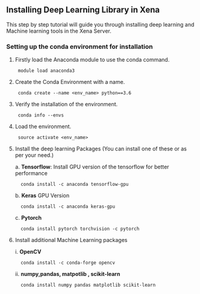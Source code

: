 ## Installing Deep Learning Library in Xena ##

This step by step tutorial will guide you through installing deep learning and Machine learning tools in the Xena Server.

### Setting up the conda environment for installation ###

1. Firstly load the Anaconda module to use the conda command.

	 	module load anaconda3

2. Create the Conda Environment with a name.
 
	 	conda create --name <env_name> python==3.6

3. Verify the installation of the environment.

		conda info --envs	


4. Load the environment.

	 	source activate <env_name> 


5. Install the deep learning Packages (You can install one 	of these or as per your need.)
	
	a.  **Tensorflow**: Install GPU version of the 	tensorflow 	for better performance

		 conda install -c anaconda tensorflow-gpu

	b.  **Keras**  GPU Version 

		 conda install -c anaconda keras-gpu  

	c.   **Pytorch**

		 conda install pytorch torchvision -c pytorch

6. Install additional Machine Learning packages
	
	i.  **OpenCV**

		 conda install -c conda-forge opencv 

	ii. **numpy,pandas, matpotlib , scikit-learn**

		 conda install numpy pandas matplotlib scikit-learn 
